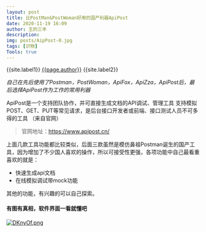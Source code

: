 ```yaml
---
layout: post
title: 比PostMan&PostWoman好用的国产利器ApiPost
date: 2020-11-19 16:09
author: 王的三丰
description:
img: posts/AipPost-0.jpg
tags: [识物]
Tools: true
---
```

{{site.label1}} <a href="/about">{{page.author}}</a> {{site.label2}}

*自己在先后使用了Postman，PostWoman，ApiFox，ApiZza，ApiPost后，最后选择ApiPost作为工作的常用利器*

ApiPost是一个支持团队协作，并可直接生成文档的API调试、管理工具
支持模拟POST、GET、PUT等常见请求，是后台接口开发者或前端、接口测试人员不可多得的工具 （来自官网）

> 官网地址：https://www.apipost.cn/

上面几款工具功能都比较类似，后面三款虽然是模仿鼻祖Postman诞生的国产工具，因为增加了不少国人喜欢的操作，所以可接受性更强，各项功能中自己最看重喜欢的就是：
- 快速生成api文档
- 在线模拟调试带mock功能

其他的功能，有兴趣的可以自己探索。

#### 有图有真相，软件界面一看就懂吧

[![DKnyOf.png](https://s3.ax1x.com/2020/11/19/DKnyOf.png)](https://imgchr.com/i/DKnyOf)
